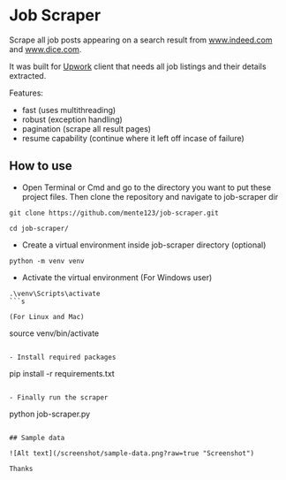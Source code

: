 # Job Scraper

Scrape all job posts appearing on a search result from www.indeed.com and www.dice.com.

It was built for <a href="https://www.upwork.com">Upwork</a> client that needs all job listings
and their details extracted.

Features:

- fast (uses multithreading)
- robust (exception handling)
- pagination (scrape all result pages)
- resume capability (continue where it left off incase of failure)

## How to use

- Open Terminal or Cmd and go to the directory you want to put these project files.
  Then clone the repository and navigate to job-scraper dir

```
git clone https://github.com/mente123/job-scraper.git
```

```
cd job-scraper/
```

- Create a virtual environment inside job-scraper directory (optional)

```
python -m venv venv
```

- Activate the virtual environment
  (For Windows user)

```
.\venv\Scripts\activate
```s

(For Linux and Mac)

```
source venv/bin/activate
```

- Install required packages

```
pip install -r requirements.txt
```

- Finally run the scraper

```
python job-scraper.py
```

## Sample data

![Alt text](/screenshot/sample-data.png?raw=true "Screenshot")

Thanks
